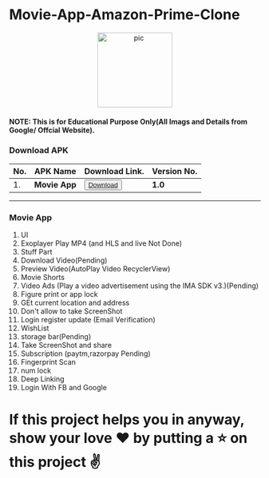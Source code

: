 # Movie-App-Amazon-Prime-Clone
<p align="center"> <img src="https://www.pixeldev.in/assets/img/logos.png" alt="pic" width="150" height="150"></p>

#### NOTE: This is for Educational Purpose Only(All Imags and Details from Google/ Offcial Website).

### Download APK

|  No. | APK Name  | Download Link.  | Version No.|
| ------------ | ------------ | ------------ |------------|
|   1.     | **Movie App** |  <button>[Download](https://github.com/Dinesh2510/Movie-App-Amazon-Prime-Clone-/raw/master/app-debug.apk) </button> | **1.0** |


------------
### Movie App 
1. UI 
2. Exoplayer Play MP4 (and HLS and live Not Done)
3. Stuff Part
4. Download Video(Pending)
5. Preview Video(AutoPlay Video RecyclerView)
6. Movie Shorts
7. Video Ads (Play a video advertisement using the IMA SDK v3.)(Pending)
8. Figure print or app lock
9. GEt current location and address
10. Don't allow to take ScreenShot
11. Login register update (Email Verification)
12. WishList
13. storage bar(Pending)
14. Take ScreenShot and share
15. Subscription (paytm,razorpay Pending)
16. Fingerprint Scan
17. num lock
18. Deep Linking
19. Login With FB and Google



# If this project helps you in anyway, show your love ❤️ by putting a ⭐ on this project ✌️



